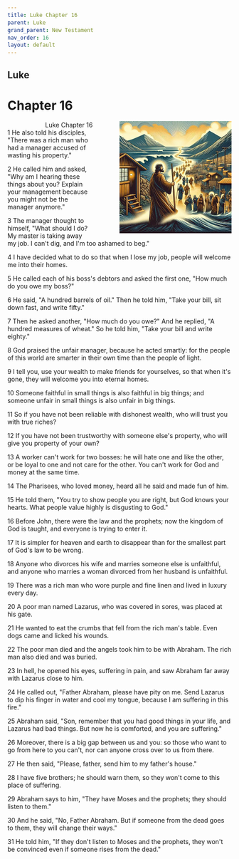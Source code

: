 ```yaml
---
title: Luke Chapter 16
parent: Luke
grand_parent: New Testament
nav_order: 16
layout: default
---
```


## Luke

# Chapter 16

<div style="clear: both; text-align: right;">
    <img src="/assets/Image/Luke/500/16.jpg" alt="Luke Chapter 16" class="chapter-image" style="max-width: 50%; height: auto; float: right; margin: 0 0 10px 10px; padding-left: 10%;">
    <figcaption style="font-size: 14px;">Luke Chapter 16</figcaption>
</div>
1 He also told his disciples, "There was a rich man who had a manager accused of wasting his property."

2 He called him and asked, "Why am I hearing these things about you? Explain your management because you might not be the manager anymore."

3 The manager thought to himself, "What should I do? My master is taking away my job. I can't dig, and I'm too ashamed to beg."

4 I have decided what to do so that when I lose my job, people will welcome me into their homes.

5 He called each of his boss's debtors and asked the first one, "How much do you owe my boss?"

6 He said, "A hundred barrels of oil." Then he told him, "Take your bill, sit down fast, and write fifty."

7 Then he asked another, "How much do you owe?" And he replied, "A hundred measures of wheat." So he told him, "Take your bill and write eighty."

8 God praised the unfair manager, because he acted smartly: for the people of this world are smarter in their own time than the people of light.

9 I tell you, use your wealth to make friends for yourselves, so that when it's gone, they will welcome you into eternal homes.

10 Someone faithful in small things is also faithful in big things; and someone unfair in small things is also unfair in big things.

11 So if you have not been reliable with dishonest wealth, who will trust you with true riches?

12 If you have not been trustworthy with someone else's property, who will give you property of your own?

13 A worker can't work for two bosses: he will hate one and like the other, or be loyal to one and not care for the other. You can't work for God and money at the same time.

14 The Pharisees, who loved money, heard all he said and made fun of him.

15 He told them, "You try to show people you are right, but God knows your hearts. What people value highly is disgusting to God."

16 Before John, there were the law and the prophets; now the kingdom of God is taught, and everyone is trying to enter it.

17 It is simpler for heaven and earth to disappear than for the smallest part of God's law to be wrong.

18 Anyone who divorces his wife and marries someone else is unfaithful, and anyone who marries a woman divorced from her husband is unfaithful.

19 There was a rich man who wore purple and fine linen and lived in luxury every day.

20 A poor man named Lazarus, who was covered in sores, was placed at his gate.

21 He wanted to eat the crumbs that fell from the rich man's table. Even dogs came and licked his wounds.

22 The poor man died and the angels took him to be with Abraham. The rich man also died and was buried.

23 In hell, he opened his eyes, suffering in pain, and saw Abraham far away with Lazarus close to him.

24 He called out, "Father Abraham, please have pity on me. Send Lazarus to dip his finger in water and cool my tongue, because I am suffering in this fire."

25 Abraham said, "Son, remember that you had good things in your life, and Lazarus had bad things. But now he is comforted, and you are suffering."

26 Moreover, there is a big gap between us and you: so those who want to go from here to you can't, nor can anyone cross over to us from there.

27 He then said, "Please, father, send him to my father's house."

28 I have five brothers; he should warn them, so they won't come to this place of suffering.

29 Abraham says to him, "They have Moses and the prophets; they should listen to them."

30 And he said, "No, Father Abraham. But if someone from the dead goes to them, they will change their ways."

31 He told him, "If they don't listen to Moses and the prophets, they won't be convinced even if someone rises from the dead."


